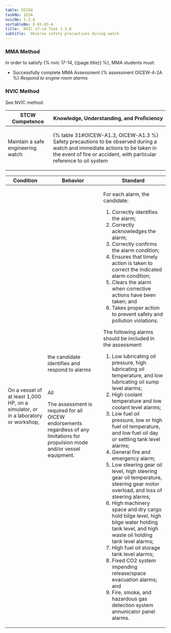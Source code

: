 ```yaml
---
table: OICEW
taskNo: 1E3A
nvicNo: 1.3.A 
sortableNo: E-01-03-A
title:  NVIC 17-14 Task 1.3.A
subtitle:  Observe safety precautions during watch
---
```



### MMA Method

In order to satisfy  {% nvic 17-14, {{page.title}}  %}, MMA students must:

* Successfully complete MMA Assessment {% assessment OICEW-4-2A %} *Respond to engine room alarms*


### NVIC Method

<a onclick="togglevisibility('nvic_methods')" >See NVIC method.</a>

<div id='nvic_methods' class='hide'>

<table>
<thead>
<tr>
<th class='forty'> STCW Competence </th>
<th class='sixty'> Knowledge, Understanding, and Proficiency </th>
</tr>
</thead>




<tbody>
<tr><td markdown='1'>

Maintain a safe engineering watch

</td><td markdown='1'>

{% table 31#OICEW-A1.3, OICEW-A1.3 %} Safety precautions to be observed during a watch and immediate actions to be taken in the event of fire or accident, with particular reference to oil system

</td></tr>


</tbody>
</table>


<table>
<thead>
<tr><th class='twenty'>  Condition </th><th class='twenty'> Behavior </th><th  class='sixty'>Standard </th></tr>
</thead>
<tbody >



<tr><td markdown='1'>

On a vessel of at least 1,000 HP, on a simulator, or in a laboratory or workshop,

</td><td markdown='1'>

the candidate identifies and respond to alarms

<br>

<div class="tooltip" markdown='1'>

All

The assessment is required for all OICEW endorsements regardless of any limitations for propulsion mode and/or vessel equipment.

</div>


</td><td markdown='1'>

For each alarm, the candidate:

1. Correctly identifies the alarm;
2. Correctly acknowledges the alarm;
3. Correctly confirms the alarm condition;
4. Ensures that timely action is taken to correct the indicated alarm condition;
5. Clears the alarm when corrective actions have been taken; and
6. Takes proper action to prevent safety and pollution violations. 

The following alarms should be included in the assessment:

1. Low lubricating oil pressure, high lubricating oil temperature, and low lubricating oil sump level alarms;
2. High coolant temperature and low coolant level alarms;
3. Low fuel oil pressure, low or high fuel oil temperature, and low fuel oil day or settling tank level alarms;
4. General fire and emergency alarm;
5. Low steering gear oil level, high steering gear oil temperature, steering gear motor overload, and loss of steering alarms;
6. High machinery space and dry cargo hold bilge level, high bilge water holding tank level, and high waste oil holding tank level alarms;
7. High fuel oil storage tank level alarms;
8. Fixed CO2 system impending release/space evacuation alarms; and
9. Fire, smoke, and hazardous gas detection system annunicator panel alarms.

</td></tr>
</tbody>
</table>
</div>
